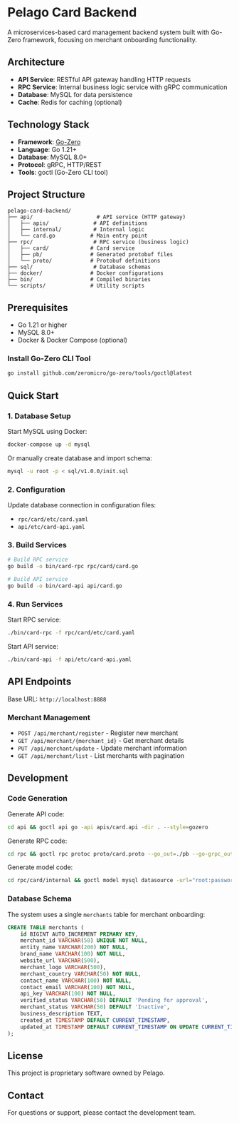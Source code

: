 # Pelago Card Backend

A microservices-based card management backend system built with Go-Zero framework, focusing on merchant onboarding functionality.

## Architecture

- **API Service**: RESTful API gateway handling HTTP requests
- **RPC Service**: Internal business logic service with gRPC communication
- **Database**: MySQL for data persistence
- **Cache**: Redis for caching (optional)

## Technology Stack

- **Framework**: [Go-Zero](https://go-zero.dev/)
- **Language**: Go 1.21+
- **Database**: MySQL 8.0+
- **Protocol**: gRPC, HTTP/REST
- **Tools**: goctl (Go-Zero CLI tool)

## Project Structure

```
pelago-card-backend/
├── api/                    # API service (HTTP gateway)
│   ├── apis/              # API definitions
│   ├── internal/          # Internal logic
│   └── card.go           # Main entry point
├── rpc/                   # RPC service (business logic)
│   ├── card/             # Card service
│   ├── pb/               # Generated protobuf files
│   └── proto/            # Protobuf definitions
├── sql/                   # Database schemas
├── docker/               # Docker configurations
├── bin/                  # Compiled binaries
└── scripts/              # Utility scripts
```

## Prerequisites

- Go 1.21 or higher
- MySQL 8.0+
- Docker & Docker Compose (optional)

### Install Go-Zero CLI Tool

```bash
go install github.com/zeromicro/go-zero/tools/goctl@latest
```

## Quick Start

### 1. Database Setup

Start MySQL using Docker:

```bash
docker-compose up -d mysql
```

Or manually create database and import schema:

```bash
mysql -u root -p < sql/v1.0.0/init.sql
```

### 2. Configuration

Update database connection in configuration files:
- `rpc/card/etc/card.yaml`
- `api/etc/card-api.yaml`

### 3. Build Services

```bash
# Build RPC service
go build -o bin/card-rpc rpc/card/card.go

# Build API service  
go build -o bin/card-api api/card.go
```

### 4. Run Services

Start RPC service:
```bash
./bin/card-rpc -f rpc/card/etc/card.yaml
```

Start API service:
```bash
./bin/card-api -f api/etc/card-api.yaml
```

## API Endpoints

Base URL: `http://localhost:8888`

### Merchant Management

- `POST /api/merchant/register` - Register new merchant
- `GET /api/merchant/{merchant_id}` - Get merchant details
- `PUT /api/merchant/update` - Update merchant information
- `GET /api/merchant/list` - List merchants with pagination

## Development

### Code Generation

Generate API code:
```bash
cd api && goctl api go -api apis/card.api -dir . --style=gozero
```

Generate RPC code:
```bash
cd rpc && goctl rpc protoc proto/card.proto --go_out=./pb --go-grpc_out=./pb --zrpc_out=./card --style=gozero
```

Generate model code:
```bash
cd rpc/card/internal && goctl model mysql datasource -url="root:password@tcp(localhost:3306)/pelago_card" -table="merchants" -dir="./model" --style=gozero
```

### Database Schema

The system uses a single `merchants` table for merchant onboarding:

```sql
CREATE TABLE merchants (
    id BIGINT AUTO_INCREMENT PRIMARY KEY,
    merchant_id VARCHAR(50) UNIQUE NOT NULL,
    entity_name VARCHAR(200) NOT NULL,
    brand_name VARCHAR(100) NOT NULL,
    website_url VARCHAR(500),
    merchant_logo VARCHAR(500),
    merchant_country VARCHAR(50) NOT NULL,
    contact_name VARCHAR(100) NOT NULL,
    contact_email VARCHAR(100) NOT NULL,
    api_key VARCHAR(100) NOT NULL,
    verified_status VARCHAR(50) DEFAULT 'Pending for approval',
    merchant_status VARCHAR(50) DEFAULT 'Inactive',
    business_description TEXT,
    created_at TIMESTAMP DEFAULT CURRENT_TIMESTAMP,
    updated_at TIMESTAMP DEFAULT CURRENT_TIMESTAMP ON UPDATE CURRENT_TIMESTAMP
);
```

## License

This project is proprietary software owned by Pelago.

## Contact

For questions or support, please contact the development team. 